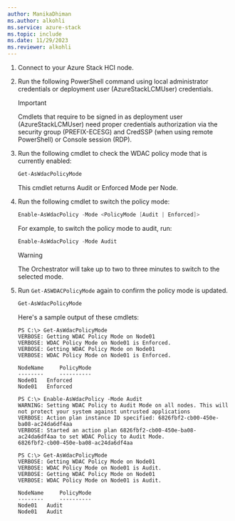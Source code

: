 ```yaml
---
author: ManikaDhiman
ms.author: alkohli
ms.service: azure-stack
ms.topic: include
ms.date: 11/29/2023
ms.reviewer: alkohli
---
```


1. Connect to your Azure Stack HCI node.

1. Run the following PowerShell command using local administrator credentials or deployment user (AzureStackLCMUser) credentials.

   > [!IMPORTANT]
   > Cmdlets that require to be signed in as deployment user (AzureStackLCMUser) need proper credentials authorization via the security group (PREFIX-ECESG) and CredSSP (when using remote PowerShell) or Console session (RDP).

1. Run the following cmdlet to check the WDAC policy mode that is currently enabled:

   ```powershell
   Get-AsWdacPolicyMode
   ```
   This cmdlet returns Audit or Enforced Mode per Node.
	
1. Run the following cmdlet to switch the policy mode:

   ```powershell
   Enable-AsWdacPolicy -Mode <PolicyMode [Audit | Enforced]>
   ```
   
   For example, to switch the policy mode to audit, run:

   ```powershell
   Enable-AsWdacPolicy -Mode Audit
   ```

   > [!WARNING]
   > The Orchestrator will take up to two to three minutes to switch to the selected mode.

1. Run `Get-ASWDACPolicyMode` again to confirm the policy mode is updated.

   ```powershell
   Get-AsWdacPolicyMode
   ```

   Here's a sample output of these cmdlets:

   ```azurepowershell
   PS C:\> Get-AsWdacPolicyMode
   VERBOSE: Getting WDAC Policy Mode on Node01
   VERBOSE: WDAC Policy Mode on Node01 is Enforced.
   VERBOSE: Getting WDAC Policy Mode on Node01
   VERBOSE: WDAC Policy Mode on Node01 is Enforced.

   NodeName     PolicyMode
   --------     ----------
   Node01 	Enforced
   Node01 	Enforced

   PS C:\> Enable-AsWdacPolicy -Mode Audit
   WARNING: Setting WDAC Policy to Audit Mode on all nodes. This will not protect your system against untrusted applications
   VERBOSE: Action plan instance ID specified: 6826fbf2-cb00-450e-ba08-ac24da6df4aa
   VERBOSE: Started an action plan 6826fbf2-cb00-450e-ba08-ac24da6df4aa to set WDAC Policy to Audit Mode.
   6826fbf2-cb00-450e-ba08-ac24da6df4aa

   PS C:\> Get-AsWdacPolicyMode
   VERBOSE: Getting WDAC Policy Mode on Node01
   VERBOSE: WDAC Policy Mode on Node01 is Audit.
   VERBOSE: Getting WDAC Policy Mode on Node01
   VERBOSE: WDAC Policy Mode on Node01 is Audit.

   NodeName     PolicyMode
   --------     ----------
   Node01 	Audit
   Node01	Audit
   ```
